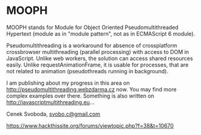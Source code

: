 MOOPH
=====

MOOPH stands for Module for Object Oriented Pseudomultithreaded Hypertext (module as in "module pattern", not as in ECMAScript 6 module). 

Pseudomultithreading is a workaround for absence of crossplatform crossbrowser multithreading (parallel processing) 
with access to DOM in JavaScript. Unlike web workers, the solution can access shared resources easily. Unlike requestAnimationFrame, it is usable for processes, that are not related to animation (pseudothreads running in background).

I am publishing about my progress in this area on http://pseudomultithreading.webzdarma.cz now. You may find more complex examples over there. Something is also written on http://javascriptmultithreading.eu...

Cenek Svoboda, svobo.c@gmail.com


https://www.hackthissite.org/forums/viewtopic.php?f=38&t=10670

